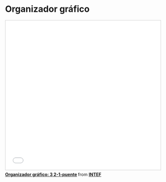 # Organizador gráfico

<iframe src="//www.slideshare.net/slideshow/embed_code/key/zT5bQfd5gTE5hm" width="595" height="485" frameborder="0" marginwidth="0" marginheight="0" scrolling="no" style="border:1px solid #CCC; border-width:1px; margin-bottom:5px; max-width: 100%;" allowfullscreen> </iframe> <div style="margin-bottom:5px"> <strong> <a href="//www.slideshare.net/educacionlab/organizador-grfico-3-21puente" title="Organizador gráfico: 3 2-1-puente" target="_blank">Organizador gráfico: 3 2-1-puente</a> </strong> from <strong><a href="https://www.slideshare.net/educacionlab" target="_blank">INTEF</a></strong> </div>

